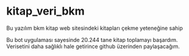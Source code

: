 # kitap_veri_bkm

Bu yazılım bkm kitap web sitesindeki kitapları çekme yeteneğine sahip

Bu bot uygulaması sayesinde 20.244 tane kitap toplamayı başardım. Verisetini daha sağlıklı hale getirince github üzerinden paylaşacağım.
